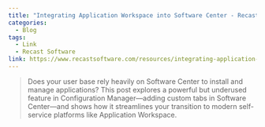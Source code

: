 ```yaml
---
title: "Integrating Application Workspace into Software Center - Recast Software"
categories:
  - Blog
tags:
  - Link
  - Recast Software
link: https://www.recastsoftware.com/resources/integrating-application-workspace-into-software-center/
---
```

>Does your user base rely heavily on Software Center to install and manage applications? This post explores a powerful but underused feature in Configuration Manager—adding custom tabs in Software Center—and shows how it streamlines your transition to modern self-service platforms like Application Workspace. 